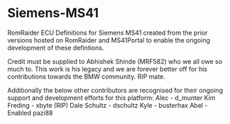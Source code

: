 # Siemens-MS41
RomRaider ECU Definitions for Siemens MS41 created from the prior versions hosted on RomRaider and MS41Portal to enable the ongoing development of these defintions.

Credit must be supplied to Abhishek Shinde (MRF582) who we all owe so much to. This work is his legacy and we are forever better off for his contributions towards the BMW community. RIP mate.

Additionally the below other contributors are recognised for their ongoing support and development efforts for this platform:
 Alec - d_munter
 Kim Freding - xbyte (RIP)
 Dale Schultz - dschultz
 Kyle - busterhax
 Abel - Enabled
 pazi88
